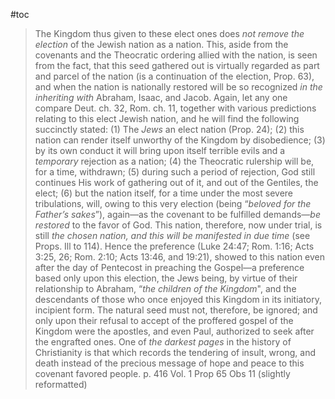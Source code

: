 #toc

>The Kingdom thus given to these elect ones does *not remove the election* of the Jewish nation as a nation. This, aside from the covenants and the Theocratic ordering allied with the nation, is seen from the fact, that this seed gathered out is virtually regarded as part and parcel of the nation (is a continuation of the election, Prop. 63), and when the nation is nationally restored will be so recognized *in the inheriting with* Abraham, Isaac, and Jacob. Again, let any one compare Deut. ch. 32, Rom. ch. 11, together with various predictions relating to this elect Jewish nation, and he will find the following succinctly stated: 
>(1) The *Jews* an elect nation (Prop. 24); 
>(2) this nation can render itself unworthy of the Kingdom by disobedience; 
>(3) by its own conduct it will bring upon itself terrible evils and a *temporary* rejection as a nation; 
>(4) the Theocratic rulership will be, for a time, withdrawn; 
>(5) during such a period of rejection, God still continues His work of gathering out of it, and out of the Gentiles, the elect; 
>(6) but the nation itself, for a time under the most severe tribulations, will, owing to this very election (being “*beloved for the Father’s sakes*”), again—as the covenant to be fulfilled demands—*be restored* to the favor of God. 
>This nation, therefore, now under trial, is still *the chosen nation, and this will be manifested in due time* (see Props. Ill to 114). Hence the preference (Luke 24:47; Rom. 1:16; Acts 3:25, 26; Rom. 2:10; Acts 13:46, and 19:21), showed to this nation even after the day of Pentecost in preaching the Gospel—a preference based only upon this election, the Jews being, by virtue of their relationship to Abraham, “*the children of the Kingdom*", and the descendants of those who once enjoyed this Kingdom in its initiatory, incipient form. The natural seed must not, therefore, be ignored; and only upon their refusal to accept of the proffered gospel of the Kingdom were the apostles, and even Paul, authorized to seek after the engrafted ones. One of *the darkest pages* in the history of Christianity is that which records the tendering of insult, wrong, and death instead of the precious message of hope and peace to this covenant favored people.
>p. 416 Vol. 1 Prop 65 Obs 11 (slightly reformatted)



